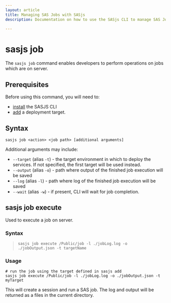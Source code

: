 ```yaml
---
layout: article
title: Managing SAS Jobs with SASjs
description: Documentation on how to use the SASjs CLI to manage SAS Jobs

---
```


sasjs job
====================

The `sasjs job` command enables developers to perform operations on jobs which are on server.

## Prerequisites

Before using this command, you will need to:

* [install](/installation) the SASJS CLI
* [add](/add) a deployment target.

## Syntax

```
sasjs job <action> <job path> [additional arguments]
```

Additional arguments may include:

* `--target` (alias `-t`) - the target environment in which to deploy the services.  If not specified, the first target will be used instead.
* `--output` (alias `-o`) - path where output of the finished job execution will be saved
* `--log` (alias `-l`) - path where log of the finished job execution will be saved
* `--wait` (alias `-w`) - if present, CLI will wait for job completion.


## sasjs job execute

Used to execute a job on server.

### Syntax

> `sasjs job execute /Public/job -l ./jobLog.log -o ./jobOutput.json -t targetName`

### Usage

```
# run the job using the target defined in sasjs add
sasjs job execute /Public/job -l ./jobLog.log -o ./jobOutput.json -t myTarget
```

This will create a session and run a SAS job. The log and output will be returned as a files in the current directory.